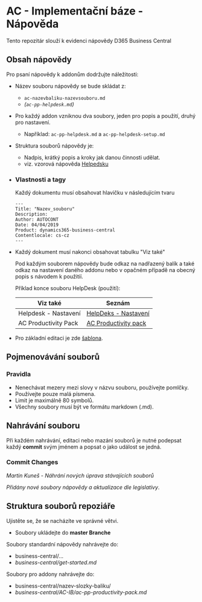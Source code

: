 # AC - Implementační báze - Nápověda

Tento repozitár slouží k evidenci nápovědy D365 Business Central 

## Obsah nápovědy

Pro psaní nápovědy k addonům dodržujte náležitosti:
 - Název souboru nápovědy se bude skládat z:
   - ```ac-nazevbaliku-nazevsouboru.md```
   - *(```ac-pp-helpdesk.md```)*
 - Pro každý addon vzniknou dva soubory, jeden pro popis a použití, druhý pro nastavení.
   - Například: ```ac-pp-helpdesk.md``` a ```ac-pp-helpdesk-setup.md```
 - Struktura souborů nápovědy je:
   - Nadpis, krátký popis a kroky jak danou činnosti udělat.
   - viz. vzorová nápověda [Helpedsku](business-central/AC-IB/ac-pp-helpdesk.md)
 - ### Vlastnosti a tagy
    Každý dokumentu musí obsahovat hlavičku v následujícím tvaru

    ```
    ---
    Title: "Nazev_souboru"
    Description: 
    Author: AUTOCONT
    Date: 04/04/2019
    Product: dynamics365-business-central
    Contentlocale: cs-cz
    ---
    ```
- Každý dokument musí nakonci obsahovat tabulku "Viz také"

    Pod každým souborem nápovědy bude odkaz na nadřazený balík a také odkaz na nastavení daného addonu nebo v opačném případě na obecný popis s návodem k použitíí.


    Příklad konce souboru HelpDesk (použití):

    |       Viz také       |                     Seznám                      |
    | -------------------- | ----------------------------------------------- |
    | Helpdesk - Nastavení | [HelpDeks - Nastavení](ac-pp-helpdesk-setup.md) |
    | AC Productivity Pack | [AC Productivity pack](ac-pp-productivity-pack.md) |

- Pro základní editaci je zde [šablona](template.md).



## Pojmenovávání souborů

### Pravidla
- Nenechávat mezery mezi slovy v názvu souboru, používejte pomlčky.
- Používejte pouze malá písmena.
- Limit je maximálně 80 symbolů.
- Všechny soubory musí být ve formátu markdown (.md).



## Nahrávání souboru
Při každém nahrávání, editaci nebo mazání souborů je nutné podepsat každý **commit** svým jménem a popsat o jako událost se jedná.

  ### Commit Changes

  *Martin Kuneš - Náhrání nových úprava stávajících souborů*

  *Přidány nové soubory nápovědy a aktualizace dle legislativy*.

## Struktura souborů repoziáře

Ujistěte se, že se nacházíte ve správné větvi.
  - Soubory ukládejte do **master Branche**

Soubory standardní nápovědy nahrávejte do:
 - business-central/...
 - *business-central/get-started.md*

Soubory pro addony nahrávejte do:

 - business-central/nazev-slozky-baliku/
 - *business-central/AC-IB/ac-pp-productivity-pack.md*

